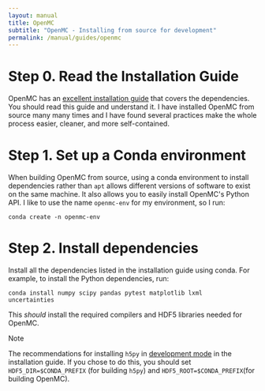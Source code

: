 ```yaml
---
layout: manual
title: OpenMC
subtitle: "OpenMC - Installing from source for development"
permalink: /manual/guides/openmc
---
```


# Step 0. Read the Installation Guide
OpenMC has an [excellent installation
guide](https://docs.openmc.org/en/stable/usersguide/install.html#installing-from-source)
that covers the dependencies. You should read this guide and understand it.
I have installed OpenMC from source many many times and I have found several
practices make the whole process easier, cleaner, and more self-contained.

# Step 1. Set up a Conda environment
When building OpenMC from source, using a conda environment to install
dependencies rather than `apt` allows different versions of software to exist on
the same machine. It also allows you to easily install OpenMC's Python API. 
I like to use the name `openmc-env` for my environment, so I run:

```
conda create -n openmc-env
```

# Step 2. Install dependencies
Install all the dependencies listed in the installation guide using conda. For
example, to install the Python dependencies, run:
```
conda install numpy scipy pandas pytest matplotlib lxml
uncertainties
```
This _should_ install the required compilers and HDF5 libraries needed for
OpenMC.
> [!NOTE] 
> The recommendations for installing `h5py` in 
> [development mode](https://docs.openmc.org/en/stable/usersguide/install.html#installing-in-development-mode)
> in the installation guide. If you chose to do this, you should set
> `HDF5_DIR=$CONDA_PREFIX` (for building `h5py`) and `HDF5_ROOT=$CONDA_PREFIX`(for
> building OpenMC).
